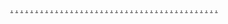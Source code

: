 <p><a href="https://thirdclover.com/">.</a> <a href="https://wengomeeting.com/">.</a> <a href="https://vrgx1.weebly.com">.</a> <a href="https://vrgx2.weebly.com">.</a> <a href="https://vrgx3.weebly.com">.</a> <a href="https://vrgx4.weebly.com">.</a> <a href="https://vrgx5.weebly.com">.</a> <a href="https://vrgx6.weebly.com">.</a> <a href="https://vrgx7.weebly.com">.</a> <a href="https://vrgx8.weebly.com">.</a> <a href="https://vrgx9.weebly.com">.</a> <a href="https://vrgx10.weebly.com">.</a> <a href="https://vrgx11.weebly.com">.</a> <a href="https://vrgx12.weebly.com">.</a> <a href="https://vrgx13.weebly.com">.</a> <a href="https://vrgx14.weebly.com">.</a> <a href="https://vrgx15.weebly.com">.</a> <a href="https://vrgx16.weebly.com">.</a> <a href="https://vrgx17.weebly.com">.</a> <a href="https://vrgx18.weebly.com">.</a> <a href="https://vrgx19.weebly.com">.</a> <a href="https://vrgx20.weebly.com">.</a> <a href="https://vrgx21.weebly.com">.</a> <a href="https://vrgx22.weebly.com">.</a> <a href="https://vrgx23.weebly.com">.</a> <a href="https://vrgx24.weebly.com">.</a> <a href="https://vrgx25.weebly.com">.</a> <a href="https://vrgx26.weebly.com">.</a> <a href="https://vrgx27.weebly.com">.</a> <a href="https://vrgx28.weebly.com">.</a> <a href="https://vrgx29.weebly.com">.</a> <a href="https://vrgx30.weebly.com">.</a> <a href="https://vrgx31.weebly.com">.</a> <a href="https://vrgx32.weebly.com">.</a> <a href="https://vrgx33.weebly.com">.</a> <a href="https://vrgx34.weebly.com">.</a> <a href="https://vrgx35.weebly.com">.</a> <a href="https://vrgx36.weebly.com">.</a> <a href="https://vrgx37.weebly.com">.</a> <a href="https://vrgx38.weebly.com">.</a> <a href="https://vrgx39.weebly.com">.</a> <a href="https://vrgx40.weebly.com">.</a></p>
